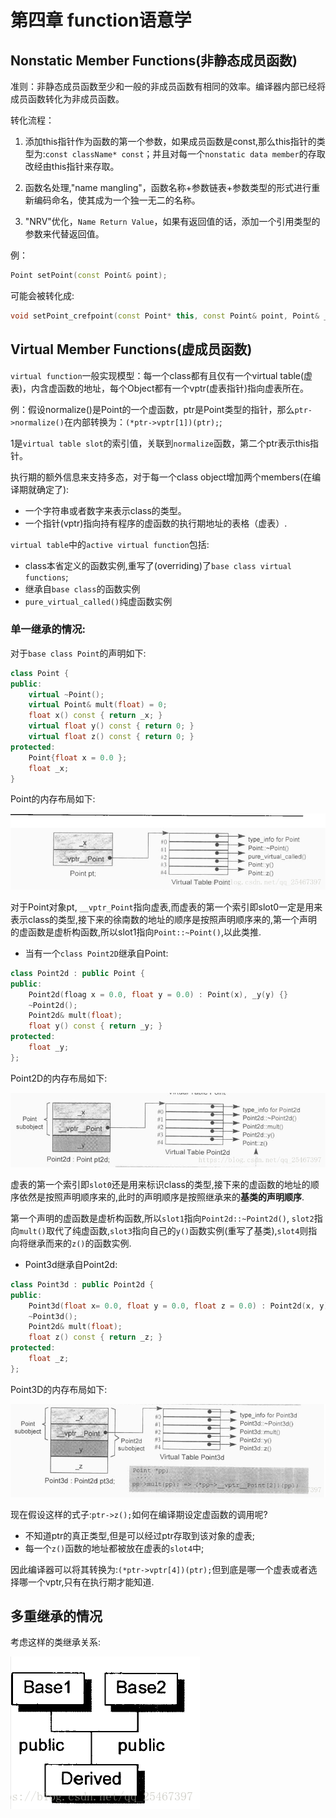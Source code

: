 # 第四章 function语意学

## Nonstatic Member Functions(非静态成员函数)

准则：非静态成员函数至少和一般的非成员函数有相同的效率。编译器内部已经将成员函数转化为非成员函数。

转化流程：

1. 添加this指针作为函数的第一个参数，如果成员函数是const,那么this指针的类型为:`const className* const`；并且对每一个`nonstatic data member`的存取改经由this指针来存取。

2. 函数名处理,"name mangling"，函数名称+参数链表+参数类型的形式进行重新编码命名，使其成为一个独一无二的名称。

3. "NRV"优化，`Name Return Value`，如果有返回值的话，添加一个引用类型的参数来代替返回值。

例：

```c++
Point setPoint(const Point& point);
```

可能会被转化成:

```c++
void setPoint_crefpoint(const Point* this, const Point& point, Point& __result);
```



## Virtual Member Functions(虚成员函数)

`virtual function`一般实现模型：每一个class都有且仅有一个virtual table(虚表)，内含虚函数的地址，每个Object都有一个vptr(虚表指针)指向虚表所在。

例：假设normalize()是Point的一个虚函数，ptr是Point类型的指针，那么`ptr->normalize()`在内部转换为：`(*ptr->vptr[1])(ptr);`;

1是`virtual table slot`的索引值，关联到`normalize`函数，第二个ptr表示this指针。

执行期的额外信息来支持多态，对于每一个class object增加两个members(在编译期就确定了):
- 一个字符串或者数字来表示class的类型。
- 一个指针(vptr)指向持有程序的虚函数的执行期地址的表格（虚表）.

`virtual table`中的`active virtual function`包括:
- class本省定义的函数实例,重写了(overriding)了`base class virtual functions`;
- 继承自`base class`的函数实例
- `pure_virtual_called()`纯虚函数实例

### 单一继承的情况:

对于`base class Point`的声明如下:

```c++
class Point {
public:
    virtual ~Point();
    virtual Point& mult(float) = 0;
    float x() const { return _x; }
    virtual float y() const { return 0; }
    virtual float z() const { return 0; }
protected:
    Point{float x = 0.0 };
    float _x;
}
```

Point的内存布局如下:

![4_1](res/4_1.png )

对于Point对象pt, `__vptr_Point`指向虚表,而虚表的第一个索引即slot0一定是用来表示class的类型,接下来的徐南数的地址的顺序是按照声明顺序来的,第一个声明的虚函数是虚析构函数,所以slot1指向`Point::~Point()`,以此类推.

- 当有一个`class Point2D`继承自Point:

```c++
class Point2d : public Point {
public:
    Point2d(floag x = 0.0, float y = 0.0) : Point(x), _y(y) {}
    ~Point2d();
    Point2d& mult(float);
    float y() const { return _y; }
protected:
    float _y;
};
```

Point2D的内存布局如下:

![4_2](res/4_2.png)

虚表的第一个索引即`slot0`还是用来标识class的类型,接下来的虚函数的地址的顺序依然是按照声明顺序来的,此时的声明顺序是按照继承来的**基类的声明顺序**.

第一个声明的虚函数是虚析构函数,所以`slot1`指向`Point2d::~Point2d()`, `slot2`指向`mult()`取代了纯虚函数,`slot3`指向自己的`y()`函数实例(重写了基类),`slot4`则指向将继承而来的`z()`的函数实例.

- Point3d继承自Point2d:

```c++
class Point3d : public Point2d {
public:
    Point3d(float x= 0.0, float y = 0.0, float z = 0.0) : Point2d(x, y), _z(z) {}
    ~Point3d();
    Point2d& mult(float);
    float z() const { return _z; }
protected:
    float _z;
};
```

Point3D的内存布局如下:

![4_3](res/4_3.png)

现在假设这样的式子:`ptr->z();`如何在编译期设定虚函数的调用呢?

- 不知道ptr的真正类型,但是可以经过ptr存取到该对象的虚表;
- 每一个`z()`函数的地址都被放在虚表的`slot4`中;

因此编译器可以将其转换为:`(*ptr->vptr[4])(ptr);`但到底是哪一个虚表或者选择哪一个vptr,只有在执行期才能知道.



## 多重继承的情况

考虑这样的类继承关系:

![4_4](res/4_4.png)

